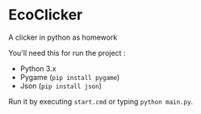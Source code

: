 # EcoClicker
A clicker in python as homework

You'll need this for run the project :
- Python 3.x
- Pygame (`pip install pygame`)
- Json (`pip install json`)

Run it by executing `start.cmd` or typing `python main.py`.

